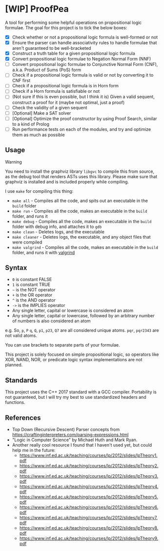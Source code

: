 # [WIP] ProofPea

A tool for performing some helpful operations on propositional logic formulae. The goal for this project is to tick the below boxes:

- [x] Check whether or not a propositional logic formula is well-formed or not
- [x] Ensure the parser can handle associativity rules to handle formulae that aren't guaranteed to be well-bracketed
- [x] Construct a truth table for a given propositional logic formula
- [x] Convert propositional logic formulae to Negation Normal Form (NNF)
- [ ] Convert propositional logic formulae to Conjunctive Normal Form (CNF), a.k.a. Product of Sums (PoS) form
- [ ] Check if a propositional logic formula is valid or not by converting it to CNF first
- [ ] Check if a propositional logic formula is in Horn form
- [ ] Check if a Horn formula is satisfiable or not
- [ ] (Not sure if this is even possible, but I think it is) Given a valid sequent, construct a proof for it (maybe not optimal, just a proof)
- [ ] Check the validity of a given sequent
- [ ] [Optional] Make a SAT solver
- [ ] [Optional] Optimize the proof constructor by using Proof Search, similar to a kind of Prolog
- [ ] Run performance tests on each of the modules, and try and optimize them as much as possible

## Usage

> [!WARNING]  
> You need to install the graphviz library `libgvc` to compile this from source, as the debug tool that renders ASTs uses this library. Please make sure that graphviz is installed and is included properly while compiling.

I use `make` for compiling this thing:

- `make all` - Compiles all the code, and spits out an executable in the `build` folder
- `make run` - Compiles all the code, makes an executable in the `build` folder, and runs it
- `make debug` - Compiles all the code, makes an executable in the `build` folder with debug info, and attaches it to `gdb`
- `make clean` - Deletes logs, and the executable
- `make cleaner` - Deletes logs, the executable, and any object files that were compiled
- `make valgrind` - Compiles all the code, makes an executable in the `build` folder, and runs it with [valgrind](https://valgrind.org/)

## Syntax

- `0` is constant FALSE
- `1` is constant TRUE
- `~` is the NOT operator
- `+` is the OR operator
- `^` is the AND operator
- `->` is the IMPLIES operator
- Any single letter, capital or lowercase is considered an atom
- Any single letter, capital or lowercase, followed by an arbitrary number of numbers is also considered an atom

e.g. So, `p`, `P` `q`, `Q`, `p1`, `p23`, `Q7` are all considered unique atoms. `pqr`, `pqr2343` are not valid atoms.

You can use brackets to separate parts of your formulae.

This project is solely focused on simple propositional logic, so operators like XOR, NAND, NOR, or predicate logic syntax implementations are not planned.

## Standards

This project uses the C++ 2017 standard with a GCC compiler. Portability is not guaranteed, but I will try my best to use standardized headers and functions.

## References

- Top Down (Recursive Descent) Parser concepts from https://craftinginterpreters.com/parsing-expressions.html
- "Logic in Computer Science" by Michael Huth and Mark Ryan.
- Another really cool resource I found that I haven't used yet, but could help me in the future:
  - https://www.inf.ed.ac.uk/teaching/courses/lp/2012/slides/lpTheory1.pdf
  - https://www.inf.ed.ac.uk/teaching/courses/lp/2012/slides/lpTheory2.pdf
  - https://www.inf.ed.ac.uk/teaching/courses/lp/2012/slides/lpTheory3.pdf
  - https://www.inf.ed.ac.uk/teaching/courses/lp/2012/slides/lpTheory4.pdf
  - https://www.inf.ed.ac.uk/teaching/courses/lp/2012/slides/lpTheory5.pdf
  - https://www.inf.ed.ac.uk/teaching/courses/lp/2012/slides/lpTheory6.pdf
  - https://www.inf.ed.ac.uk/teaching/courses/lp/2012/slides/lpTheory7.pdf
  - https://www.inf.ed.ac.uk/teaching/courses/lp/2012/slides/lpTheory8.pdf
  - https://www.inf.ed.ac.uk/teaching/courses/lp/2012/slides/lpTheory9.pdf
